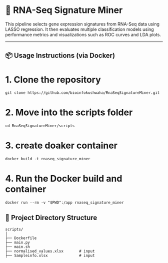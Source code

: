 # 🧬 RNA-Seq Signature Miner

This pipeline selects gene expression signatures from RNA-Seq data using LASSO regression. It then evaluates multiple classification models using performance metrics and visualizations such as ROC curves and LDA plots.

---

## 📦 Usage Instructions (via Docker)

# 1. Clone the repository
```
git clone https://github.com/bioinfokushwaha/RnaSeqSignatureMiner.git
```

# 2. Move into the scripts folder
```
cd RnaSeqSignatureMiner/scripts
```
# 3. create doaker container
```
docker build -t rnaseq_signature_miner
```
# 4. Run the Docker build and container
```
docker run --rm -v "$PWD":/app rnaseq_signature_miner
````

## 📁 Project Directory Structure
```
scripts/
│
├── Dockerfile
├── main.py
├── main.sh
├── normalised_values.xlsx       # input
├── Sampleinfo.xlsx              # input
```

